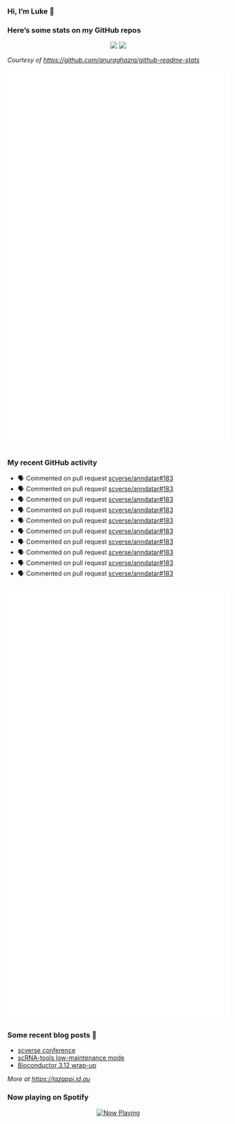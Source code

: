 
<!-- README.md is generated from README.Rmd. Please edit that file -->

### Hi, I’m Luke 👋

<!--
**lazappi/lazappi** is a ✨ _special_ ✨ repository because its `README.md` (this file) appears on your GitHub profile.
&#10;Here are some ideas to get you started:
&#10;- 🔭 I’m currently working on ...
- 🌱 I’m currently learning ...
- 👯 I’m looking to collaborate on ...
- 🤔 I’m looking for help with ...
- 💬 Ask me about ...
- 📫 How to reach me: ...
- 😄 Pronouns: ...
- ⚡ Fun fact: ...
-->

### Here’s some stats on my GitHub repos

<p align="center">
<img src="https://github-readme-stats.vercel.app/api?username=lazappi&count_private=true&show_icons=true&theme=buefy&hide_title=True">
<img src="https://github-readme-stats.vercel.app/api/top-langs/?username=lazappi&hide=html&theme=buefy&layout=compact">
</p>

*Courtesy of <https://github.com/anuraghazra/github-readme-stats>*

<p align="center" style="width:100%;">
<img src="https://github.com/lazappi/lazappi/raw/main/github-intro.svg">
</p>

### My recent GitHub activity

- 🗣 Commented on pull request
  [scverse/anndatar#183](https://github.com/scverse/anndatar#183)
- 🗣 Commented on pull request
  [scverse/anndatar#183](https://github.com/scverse/anndatar#183)
- 🗣 Commented on pull request
  [scverse/anndatar#183](https://github.com/scverse/anndatar#183)
- 🗣 Commented on pull request
  [scverse/anndatar#183](https://github.com/scverse/anndatar#183)
- 🗣 Commented on pull request
  [scverse/anndatar#183](https://github.com/scverse/anndatar#183)
- 🗣 Commented on pull request
  [scverse/anndatar#183](https://github.com/scverse/anndatar#183)
- 🗣 Commented on pull request
  [scverse/anndatar#183](https://github.com/scverse/anndatar#183)
- 🗣 Commented on pull request
  [scverse/anndatar#183](https://github.com/scverse/anndatar#183)
- 🗣 Commented on pull request
  [scverse/anndatar#183](https://github.com/scverse/anndatar#183)
- 🗣 Commented on pull request
  [scverse/anndatar#183](https://github.com/scverse/anndatar#183)

<p align="center" style="width:100%;">
<img src="https://github.com/lazappi/lazappi/raw/main/github-status.svg">
</p>

### Some recent blog posts 📝

- [scverse
  conference](https://lazappi.id.au/posts/2024-09-15-scverse-conference/)
- [scRNA-tools low-maintenance
  mode](https://lazappi.id.au/posts/2024-03-04-scRNAtools-low-maintenance/)
- [Bioconductor 3.12
  wrap-up](https://lazappi.id.au/posts/2020-10-30-bioconductor-3-12-wrap-up/)

*More at <https://lazappi.id.au>*

<!-- ### My latest tweet 👇 and retweet 👉 -->

### Now playing on Spotify

<p align="center">
<a href="https://now-playing-profile.lazappi.vercel.app/now-playing?open">
<img src="https://now-playing-profile.lazappi.vercel.app/now-playing" width="256" height="64" alt="Now Playing">
</a>
</p>
